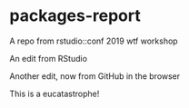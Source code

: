 # packages-report
A repo from rstudio::conf 2019 wtf workshop

An edit from RStudio

Another edit, now from GitHub in the browser

This is a eucatastrophe!

